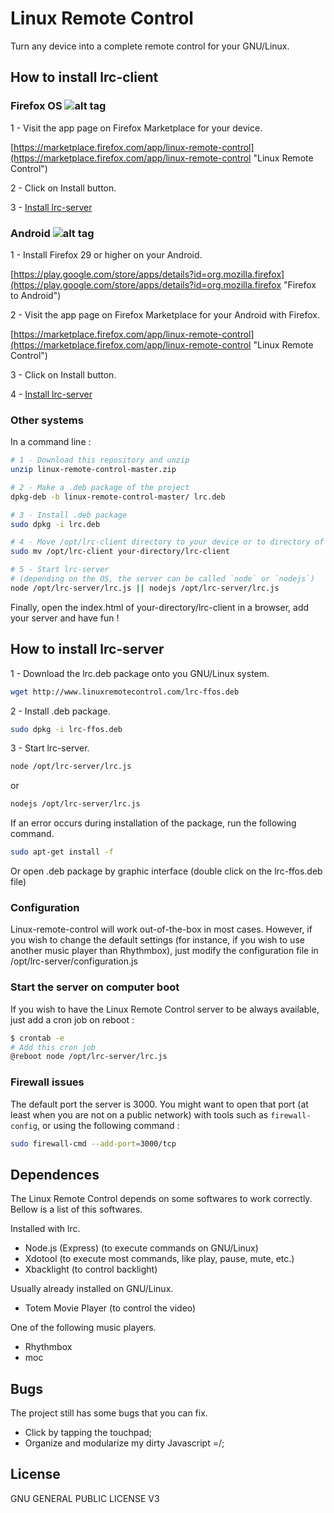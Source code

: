 # Linux Remote Control
Turn any device into a complete remote control for your GNU/Linux.

## How to install lrc-client

### Firefox OS ![alt tag](http://linuxremotecontrol.com/img/firefox-icon.png)

1 - Visit the app page on Firefox Marketplace for your device.

[https://marketplace.firefox.com/app/linux-remote-control](https://marketplace.firefox.com/app/linux-remote-control "Linux Remote Control")

2 - Click on Install button.

3 - [Install lrc-server](#how-to-install-lrc-server)

### Android ![alt tag](http://linuxremotecontrol.com/img/android-icon.png)

1 - Install Firefox 29 or higher on your Android.

[https://play.google.com/store/apps/details?id=org.mozilla.firefox](https://play.google.com/store/apps/details?id=org.mozilla.firefox "Firefox to Android")

2 - Visit the app page on Firefox Marketplace for your Android with Firefox.

[https://marketplace.firefox.com/app/linux-remote-control](https://marketplace.firefox.com/app/linux-remote-control "Linux Remote Control")

3 - Click on Install button.

4 - [Install lrc-server](#how-to-install-lrc-server)

### Other systems

In a command line :

```bash
# 1 - Download this repository and unzip
unzip linux-remote-control-master.zip

# 2 - Make a .deb package of the project
dpkg-deb -b linux-remote-control-master/ lrc.deb

# 3 - Install .deb package
sudo dpkg -i lrc.deb

# 4 - Move /opt/lrc-client directory to your device or to directory of your choice (if you prefer you can leave here)
sudo mv /opt/lrc-client your-directory/lrc-client

# 5 - Start lrc-server
# (depending on the OS, the server can be called `node` or `nodejs`)
node /opt/lrc-server/lrc.js || nodejs /opt/lrc-server/lrc.js
```

Finally, open the index.html of your-directory/lrc-client in a browser, add your server and have fun !

## How to install lrc-server

1 - Download the lrc.deb package onto you GNU/Linux system.
```bash
wget http://www.linuxremotecontrol.com/lrc-ffos.deb
```

2 - Install .deb package.
```bash
sudo dpkg -i lrc-ffos.deb
```

3 - Start lrc-server.
```bash
node /opt/lrc-server/lrc.js
```
or
```bash
nodejs /opt/lrc-server/lrc.js
```

If an error occurs during installation of the package, run the following command.
```bash
sudo apt-get install -f
```
Or open .deb package by graphic interface (double click on the lrc-ffos.deb file)

### Configuration

Linux-remote-control will work out-of-the-box in most cases. However, if you wish to change the default settings (for instance, if you wish to use another music player than Rhythmbox), just modify the configuration file in /opt/lrc-server/configuration.js

### Start the server on computer boot

If you wish to have the Linux Remote Control server to be always available, just add a cron job on reboot :

```bash
$ crontab -e
# Add this cron job
@reboot node /opt/lrc-server/lrc.js
```

### Firewall issues

The default port the server is 3000. You might want to open that port (at least when you are not on a public network) with tools such as `firewall-config`, or using the following command :

```bash
sudo firewall-cmd --add-port=3000/tcp
```

## Dependences

The Linux Remote Control depends on some softwares to work correctly. Bellow is a list of this softwares.

Installed with lrc.

- Node.js (Express) (to execute commands on GNU/Linux)
- Xdotool (to execute most commands, like play, pause, mute, etc.)
- Xbacklight (to control backlight)

Usually already installed on GNU/Linux.

- Totem Movie Player (to control the video)

One of the following music players.

- Rhythmbox
- moc

## Bugs
The project still has some bugs that you can fix.

- Click by tapping the touchpad;
- Organize and modularize my dirty Javascript =/;

## License
GNU GENERAL PUBLIC LICENSE V3
